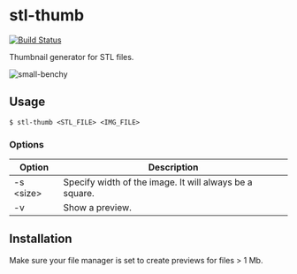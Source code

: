 # stl-thumb

[![Build Status](https://travis-ci.org/unlimitedbacon/stl-thumb.svg?branch=master)](https://travis-ci.org/unlimitedbacon/stl-thumb)

Thumbnail generator for STL files.

![small-benchy](https://user-images.githubusercontent.com/3131268/40529387-5af185b8-5fa9-11e8-8c95-26c58a1ed2d0.png)

## Usage

```
$ stl-thumb <STL_FILE> <IMG_FILE>
```

### Options

| Option      | Description                                             |
| ----------- | ------------------------------------------------------- |
| -s \<size\> | Specify width of the image. It will always be a square. |
| -v          | Show a preview.                                         |

## Installation

Make sure your file manager is set to create previews for files > 1 Mb.
